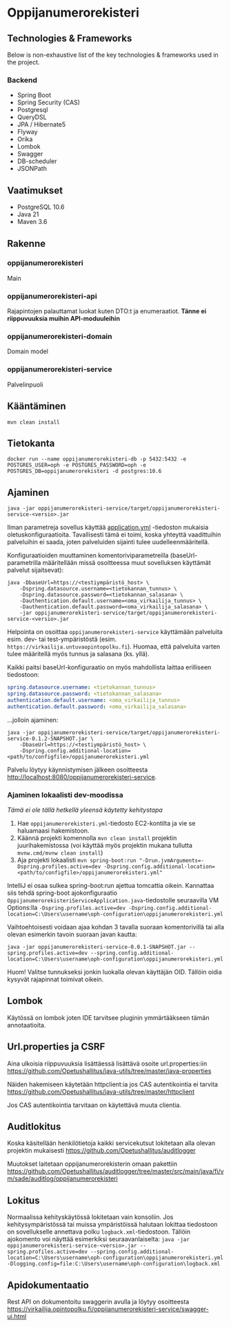 # Oppijanumerorekisteri

## Technologies & Frameworks

Below is non-exhaustive list of the key technologies & frameworks used in the project.

### Backend

* Spring Boot
* Spring Security (CAS)
* Postgresql
* QueryDSL
* JPA / Hibernate5
* Flyway
* Orika
* Lombok
* Swagger
* DB-scheduler
* JSONPath

## Vaatimukset
- PostgreSQL 10.6
- Java 21
- Maven 3.6

## Rakenne
### oppijanumerorekisteri
Main
### oppijanumerorekisteri-api
Rajapintojen palauttamat luokat kuten DTO:t ja enumeraatiot. **Tänne ei riippuvuuksia muihin API-moduuleihin**
### oppijanumerorekisteri-domain
Domain model
### oppijanumerorekisteri-service
Palvelinpuoli

## Kääntäminen

    mvn clean install

## Tietokanta

    docker run --name oppijanumerorekisteri-db -p 5432:5432 -e POSTGRES_USER=oph -e POSTGRES_PASSWORD=oph -e POSTGRES_DB=oppijanumerorekisteri -d postgres:10.6

## Ajaminen

    java -jar oppijanumerorekisteri-service/target/oppijanumerorekisteri-service-<versio>.jar

Ilman parametreja sovellus käyttää [application.yml](oppijanumerorekisteri-service/src/main/resources/application.yml)
-tiedoston mukaisia oletuskonfiguraatioita. Tavallisesti tämä ei toimi, koska yhteyttä vaadittuihin palveluihin ei saada, joten palveluiden sijainti tulee uudelleenmääritellä.

Konfiguraatioiden muuttaminen komentoriviparametreilla (baseUrl-parametrilla määritellään missä osoitteessa muut
sovelluksen käyttämät palvelut sijaitsevat):

    java -DbaseUrl=https://<testiympäristö_host> \
        -Dspring.datasource.username=<tietokannan_tunnus> \
        -Dspring.datasource.password=<tietokannan_salasana> \
        -Dauthentication.default.username=<oma_virkailija_tunnus> \
        -Dauthentication.default.password=<oma_virkailija_salasana> \
        -jar oppijanumerorekisteri-service/target/oppijanumerorekisteri-service-<versio>.jar

Helpointa on osoittaa `oppijanumerorekisteri-service` käyttämään palveluita esim. dev- tai test-ympäristöstä (esim. `https://virkailija.untuvaopintopolku.fi`). Huomaa, että palveluita varten tulee määritellä myös tunnus ja salasana (ks. yllä).

Kaikki paitsi baseUrl-konfiguraatio on myös mahdollista laittaa erilliseen tiedostoon:

```yaml
spring.datasource.username: <tietokannan_tunnus>
spring.datasource.password: <tietokannan_salasana>
authentication.default.username: <oma_virkailija_tunnus>
authentication.default.password: <oma_virkailija_salasana>
```

...jolloin ajaminen:

    java -jar oppijanumerorekisteri-service/target/oppijanumerorekisteri-service-0.1.2-SNAPSHOT.jar \
        -DbaseUrl=https://<testiympäristö_host> \
        -Dspring.config.additional-location=<path/to/configfile>/oppijanumerorekisteri.yml

Palvelu löytyy käynnistymisen jälkeen osoitteesta <http://localhost:8080/oppijanumerorekisteri-service>.

### Ajaminen lokaalisti dev-moodissa

_Tämä ei ole tällä hetkellä yleensä käytetty kehitystapa_

1) Hae `oppijanumerorekisteri.yml`-tiedosto EC2-kontilta ja vie se haluamaasi hakemistoon.
2) Käännä projekti komennolla `mvn clean install` projektin juurihakemistossa (voi käyttää myös projektin mukana tullutta `mvnw.cmd/mvnw clean install`)
3) Aja projekti lokaalisti `mvn spring-boot:run "-Drun.jvmArguments=-Dspring.profiles.active=dev -Dspring.config.additional-location=<path/to/configfile>/oppijanumerorekisteri.yml"`

IntelliJ ei osaa sulkea spring-boot:run ajettua tomcattia oikein. Kannattaa siis tehdä spring-boot ajokonfiguraatio `OppijanumerorekisteriServiceApplication.java`-tiedostolle seuraavilla VM Options:lla `-Dspring.profiles.active=dev -Dspring.config.additional-location=C:\Users\username\oph-configuration\oppijanumerorekisteri.yml`

Vaihtoehtoisesti voidaan ajaa kohdan 3 tavalla suoraan komentorivillä tai alla olevan esimerkin tavoin suoraan javan kautta: 

`java -jar oppijanumerorekisteri-service-0.0.1-SNAPSHOT.jar --spring.profiles.active=dev --spring.config.additional-location=C:\Users\username\oph-configuration\oppijanumerorekisteri.yml`

Huom! Valitse tunnukseksi jonkin luokalla olevan käyttäjän OID. Tällöin oidia kysyvät rajapinnat toimivat oikein.

## Lombok
Käytössä on lombok joten IDE tarvitsee pluginin ymmärtääkseen tämän annotaatioita.

## Url.properties ja CSRF
Aina ulkoisia riippuvuuksia lisättäessä lisättävä osoite url.properties:iin
https://github.com/Opetushallitus/java-utils/tree/master/java-properties

Näiden hakemiseen käytetään httpclient:ia jos CAS autentikointia ei tarvita
https://github.com/Opetushallitus/java-utils/tree/master/httpclient

Jos CAS autentikointia tarvitaan on käytettävä muuta clientia.

## Auditlokitus
Koska käsitellään henkilötietoja kaikki servicekutsut lokitetaan alla olevan projektin mukaisesti
https://github.com/Opetushallitus/auditlogger

Muutokset laitetaan oppijanumerorekisterin omaan pakettiin 
https://github.com/Opetushallitus/auditlogger/tree/master/src/main/java/fi/vm/sade/auditlog/oppijanumerorekisteri

## Lokitus
Normaalissa kehityskäytössä lokitetaan vain konsoliin. Jos kehitysympäristössä tai muissa ympäristöissä halutaan lokittaa tiedostoon on sovellukselle annettava polku `logback.xml`-tiedostoon. Tällöin ajokomento voi näyttää esimerkiksi seuraavanlaiselta: 
`java -jar oppijanumerorekisteri-service-<versio>.jar --spring.profiles.active=dev --spring.config.additional-location=C:\Users\username\oph-configuration\oppijanumerorekisteri.yml -Dlogging.config=file:C:\Users\username\oph-configuration\logback.xml`

## Apidokumentaatio
Rest API on dokumentoitu swaggerin avulla ja löytyy osoitteesta https://virkailija.opintopolku.fi/oppijanumerorekisteri-service/swagger-ui.html
